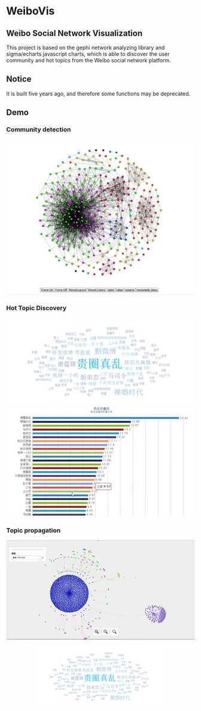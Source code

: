# WeiboVis

## Weibo Social Network Visualization
This project is based on the gephi network analyzing library and sigma/echarts javascript charts, which is able to discover the user community and hot topics from the Weibo social network platform.

## Notice
It is built five years ago, and therefore some functions may be deprecated.

## Demo
### Community detection
![figure](figure/1.png)

### Hot Topic Discovery
![figure](figure/3.png)
![figure](figure/4.png)

### Topic propagation
![figure](figure/2.png)

<div align=center><img width="70%" height="70%" src="figure/3.png"/></div>
